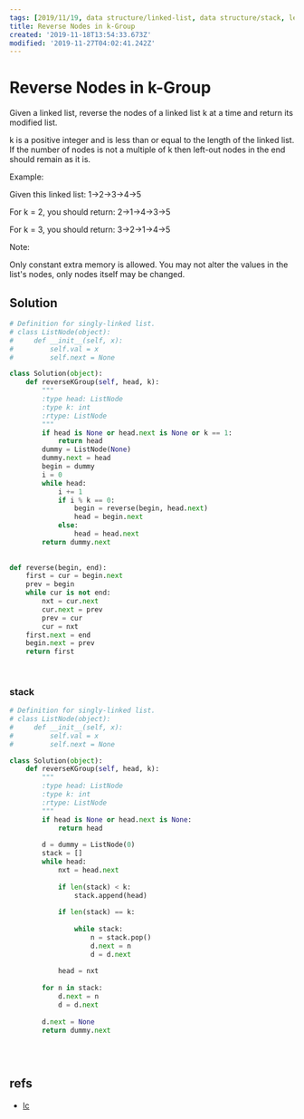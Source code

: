```yaml
---
tags: [2019/11/19, data structure/linked-list, data structure/stack, leetcode/25, method/reverse]
title: Reverse Nodes in k-Group
created: '2019-11-18T13:54:33.673Z'
modified: '2019-11-27T04:02:41.242Z'
---
```


# Reverse Nodes in k-Group

Given a linked list, reverse the nodes of a linked list k at a time and return its modified list.

k is a positive integer and is less than or equal to the length of the linked list. If the number of nodes is not a multiple of k then left-out nodes in the end should remain as it is.

Example:

Given this linked list: 1->2->3->4->5

For k = 2, you should return: 2->1->4->3->5

For k = 3, you should return: 3->2->1->4->5

Note:

Only constant extra memory is allowed.
You may not alter the values in the list's nodes, only nodes itself may be changed.

## Solution

```python
# Definition for singly-linked list.
# class ListNode(object):
#     def __init__(self, x):
#         self.val = x
#         self.next = None

class Solution(object):
    def reverseKGroup(self, head, k):
        """
        :type head: ListNode
        :type k: int
        :rtype: ListNode
        """
        if head is None or head.next is None or k == 1:
            return head
        dummy = ListNode(None)
        dummy.next = head
        begin = dummy
        i = 0
        while head:
            i += 1
            if i % k == 0:
                begin = reverse(begin, head.next)
                head = begin.next
            else:
                head = head.next
        return dummy.next
        
        
def reverse(begin, end):
    first = cur = begin.next
    prev = begin
    while cur is not end:
        nxt = cur.next
        cur.next = prev
        prev = cur
        cur = nxt
    first.next = end
    begin.next = prev
    return first
        
        
```

### stack

```python
# Definition for singly-linked list.
# class ListNode(object):
#     def __init__(self, x):
#         self.val = x
#         self.next = None

class Solution(object):
    def reverseKGroup(self, head, k):
        """
        :type head: ListNode
        :type k: int
        :rtype: ListNode
        """
        if head is None or head.next is None:
            return head
        
        d = dummy = ListNode(0)
        stack = []
        while head:
            nxt = head.next
            
            if len(stack) < k:
                stack.append(head)
            
            if len(stack) == k:
            
                while stack:
                    n = stack.pop()
                    d.next = n
                    d = d.next
                    
            head = nxt
        
        for n in stack:
            d.next = n
            d = d.next
        
        d.next = None
        return dummy.next
        
        
        
```

## refs

* [lc](https://leetcode.com/problems/reverse-nodes-in-k-group/)

